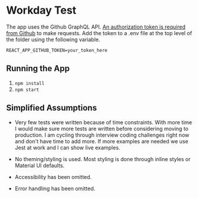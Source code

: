 # Workday Test

The app uses the Github GraphQL API. [An authorization token is required from Github](https://docs.github.com/en/authentication/keeping-your-account-and-data-secure/creating-a-personal-access-token) to make requests. Add the token to a .env file at the top level of the folder using the following variable.

`REACT_APP_GITHUB_TOKEN=your_token_here`

## Running the App
1. `npm install`
2. `npm start`

## Simplified Assumptions

- Very few tests were written because of time constraints. With more time I would make sure more tests are written before considering moving to production. I am cycling through interview coding challenges right now and don't have time to add more. If more examples are needed we use Jest at work and I can show live examples.

- No theming/styling is used. Most styling is done through inline styles or Material UI defaults.

- Accessibility has been omitted.

- Error handling has been omitted.